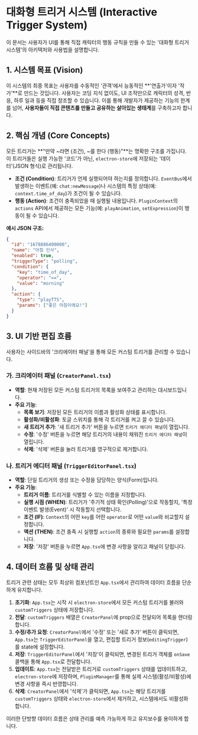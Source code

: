 # 대화형 트리거 시스템 (Interactive Trigger System)

이 문서는 사용자가 UI를 통해 직접 캐릭터의 행동 규칙을 만들 수 있는 '대화형 트리거 시스템'의 아키텍처와 사용법을 설명합니다.

## 1. 시스템 목표 (Vision)

이 시스템의 최종 목표는 사용자를 수동적인 '관객'에서 능동적인 **'연출가'이자 '작가'**로 만드는 것입니다. 사용자는 코딩 지식 없이도, UI 조작만으로 캐릭터의 성격, 반응, 하루 일과 등을 직접 창조할 수 있습니다. 이를 통해 개발자가 제공하는 기능의 한계를 넘어, **사용자들이 직접 콘텐츠를 만들고 공유하는 살아있는 생태계**를 구축하고자 합니다.

## 2. 핵심 개념 (Core Concepts)

모든 트리거는 **"만약 ~라면 (조건), ~를 한다 (행동)"**는 명확한 구조를 가집니다. 이 트리거들은 실행 가능한 '코드'가 아닌, `electron-store`에 저장되는 '데이터'(JSON 형식)로 관리됩니다.

-   **조건 (Condition)**: 트리거가 언제 실행되어야 하는지를 정의합니다. `EventBus`에서 발생하는 이벤트(예: `chat:newMessage`)나 시스템의 특정 상태(예: `context.time_of_day`)가 조건이 될 수 있습니다.
-   **행동 (Action)**: 조건이 충족되었을 때 실행될 내용입니다. `PluginContext`의 `actions` API에서 제공하는 모든 기능(예: `playAnimation`, `setExpression`)이 행동이 될 수 있습니다.

**예시 JSON 구조:**
```json
{
  "id": "1678886400000",
  "name": "아침 인사",
  "enabled": true,
  "triggerType": "polling",
  "condition": {
    "key": "time_of_day",
    "operator": "==",
    "value": "morning"
  },
  "action": {
    "type": "playTTS",
    "params": ["좋은 아침이에요!"]
  }
}
```

## 3. UI 기반 편집 흐름

사용자는 사이드바의 '크리에이터 패널'을 통해 모든 커스텀 트리거를 관리할 수 있습니다.

### 가. 크리에이터 패널 (`CreatorPanel.tsx`)

-   **역할**: 현재 저장된 모든 커스텀 트리거의 목록을 보여주고 관리하는 대시보드입니다.
-   **주요 기능**:
    -   **목록 보기**: 저장된 모든 트리거의 이름과 활성화 상태를 표시합니다.
    -   **활성화/비활성화**: 토글 스위치를 통해 각 트리거를 켜고 끌 수 있습니다.
    -   **새 트리거 추가**: '새 트리거 추가' 버튼을 누르면 `트리거 에디터 패널`이 열립니다.
    -   **수정**: '수정' 버튼을 누르면 해당 트리거의 내용이 채워진 `트리거 에디터 패널`이 열립니다.
    -   **삭제**: '삭제' 버튼을 눌러 트리거를 영구적으로 제거합니다.

### 나. 트리거 에디터 패널 (`TriggerEditorPanel.tsx`)

-   **역할**: 단일 트리거의 생성 또는 수정을 담당하는 양식(Form)입니다.
-   **주요 기능**:
    -   **트리거 이름**: 트리거를 식별할 수 있는 이름을 지정합니다.
    -   **실행 시점 (WHEN)**: 트리거가 '주기적 상태 확인(Polling)'으로 작동할지, '특정 이벤트 발생(Event)' 시 작동할지 선택합니다.
    -   **조건 (IF)**: `Context`의 어떤 `key`를 어떤 `operator`로 어떤 `value`와 비교할지 설정합니다.
    -   **액션 (THEN)**: 조건 충족 시 실행할 `action`의 종류와 필요한 `params`를 설정합니다.
    -   **저장**: '저장' 버튼을 누르면 `App.tsx`에 변경 사항을 알리고 패널이 닫힙니다.

## 4. 데이터 흐름 및 상태 관리

트리거 관련 상태는 모두 최상위 컴포넌트인 `App.tsx`에서 관리하여 데이터 흐름을 단순하게 유지합니다.

1.  **초기화**: `App.tsx`는 시작 시 `electron-store`에서 모든 커스텀 트리거를 불러와 `customTriggers` 상태에 저장합니다.
2.  **전달**: `customTriggers` 배열은 `CreatorPanel`에 prop으로 전달되어 목록을 렌더링합니다.
3.  **수정/추가 요청**: `CreatorPanel`에서 '수정' 또는 '새로 추가' 버튼이 클릭되면, `App.tsx`는 `TriggerEditorPanel`을 열고, 편집할 트리거 정보(`editingTrigger`)를 state에 설정합니다.
4.  **저장**: `TriggerEditorPanel`에서 '저장'이 클릭되면, 변경된 트리거 객체를 `onSave` 콜백을 통해 `App.tsx`로 전달합니다.
5.  **업데이트**: `App.tsx`는 전달받은 트리거로 `customTriggers` 상태를 업데이트하고, `electron-store`에 저장하며, `PluginManager`를 통해 실제 시스템(활성/비활성)에 변경 사항을 즉시 반영합니다.
6.  **삭제**: `CreatorPanel`에서 '삭제'가 클릭되면, `App.tsx`는 해당 트리거를 `customTriggers` 상태와 `electron-store`에서 제거하고, 시스템에서도 비활성화합니다.

이러한 단방향 데이터 흐름은 상태 관리를 예측 가능하게 하고 유지보수를 용이하게 합니다.
